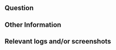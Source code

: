 <!--- If this also requires changes in the frontend, please create an issue there too. -->

## Question

<!--- If the summary in the title is not enough, you can provide more information here. -->

## Other Information

<!--- Any other information -->

## Relevant logs and/or screenshots

<!--- Paste any relevant logs - please use code blocks (```) to format console output, logs, and code as it's very hard to read otherwise. -->
